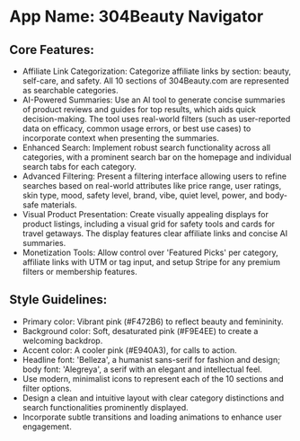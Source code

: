 # **App Name**: 304Beauty Navigator

## Core Features:

- Affiliate Link Categorization: Categorize affiliate links by section: beauty, self-care, and safety. All 10 sections of 304Beauty.com are represented as searchable categories.
- AI-Powered Summaries: Use an AI tool to generate concise summaries of product reviews and guides for top results, which aids quick decision-making. The tool uses real-world filters (such as user-reported data on efficacy, common usage errors, or best use cases) to incorporate context when presenting the summaries.
- Enhanced Search: Implement robust search functionality across all categories, with a prominent search bar on the homepage and individual search tabs for each category.
- Advanced Filtering: Present a filtering interface allowing users to refine searches based on real-world attributes like price range, user ratings, skin type, mood, safety level, brand, vibe, quiet level, power, and body-safe materials.
- Visual Product Presentation: Create visually appealing displays for product listings, including a visual grid for safety tools and cards for travel getaways. The display features clear affiliate links and concise AI summaries.
- Monetization Tools: Allow control over 'Featured Picks' per category, affiliate links with UTM or tag input, and setup Stripe for any premium filters or membership features.

## Style Guidelines:

- Primary color: Vibrant pink (#F472B6) to reflect beauty and femininity.
- Background color: Soft, desaturated pink (#F9E4EE) to create a welcoming backdrop.
- Accent color: A cooler pink (#E940A3), for calls to action.
- Headline font: 'Belleza', a humanist sans-serif for fashion and design; body font: 'Alegreya', a serif with an elegant and intellectual feel.
- Use modern, minimalist icons to represent each of the 10 sections and filter options.
- Design a clean and intuitive layout with clear category distinctions and search functionalities prominently displayed.
- Incorporate subtle transitions and loading animations to enhance user engagement.